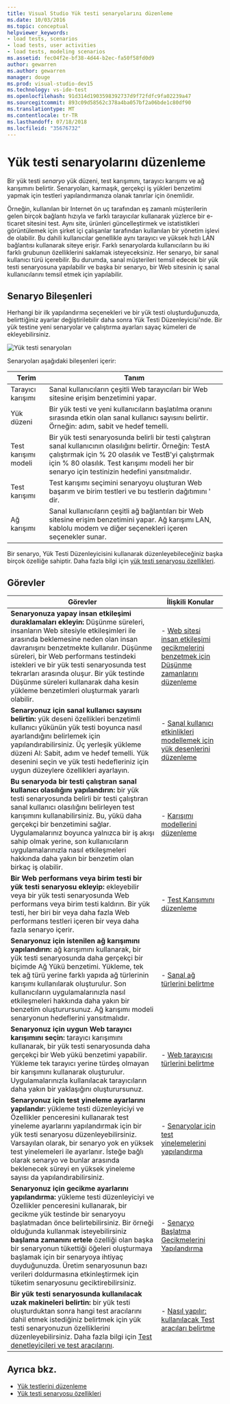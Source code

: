 ```yaml
---
title: Visual Studio Yük testi senaryolarını düzenleme
ms.date: 10/03/2016
ms.topic: conceptual
helpviewer_keywords:
- load tests, scenarios
- load tests, user activities
- load tests, modeling scenarios
ms.assetid: fec04f2e-bf38-4d44-b2ec-fa50f58fd0d9
author: gewarren
ms.author: gewarren
manager: douge
ms.prod: visual-studio-dev15
ms.technology: vs-ide-test
ms.openlocfilehash: 91d314d1903598392737d9f72fdfc9fa02239a47
ms.sourcegitcommit: 893c09d58562c378a4ba057bf2a06bde1c80df90
ms.translationtype: MT
ms.contentlocale: tr-TR
ms.lasthandoff: 07/18/2018
ms.locfileid: "35676732"
---
```

# <a name="edit-load-test-scenarios"></a>Yük testi senaryolarını düzenleme

Bir yük testi *senaryo* yük düzeni, test karışımını, tarayıcı karışımı ve ağ karışımını belirtir. Senaryoları, karmaşık, gerçekçi iş yükleri benzetimi yapmak için testleri yapılandırmanıza olanak tanırlar için önemlidir.

Örneğin, kullanılan bir Internet ön uç tarafından eş zamanlı müşterilerin gelen birçok bağlantı hızıyla ve farklı tarayıcılar kullanarak yüzlerce bir e-ticaret sitesini test. Aynı site, ürünleri güncelleştirmek ve istatistikleri görüntülemek için şirket içi çalışanlar tarafından kullanılan bir yönetim işlevi de olabilir. Bu dahili kullanıcılar genellikle aynı tarayıcı ve yüksek hızlı LAN bağlantısı kullanarak siteye erişir. Farklı senaryolarda kullanıcıların bu iki farklı grubunun özelliklerini saklamak isteyeceksiniz. Her senaryo, bir sanal kullanıcı türü içerebilir. Bu durumda, sanal müşterileri temsil edecek bir yük testi senaryosuna yapılabilir ve başka bir senaryo, bir Web sitesinin iç sanal kullanıcılarını temsil etmek için yapılabilir.

## <a name="scenario-components"></a>Senaryo Bileşenleri

Herhangi bir ilk yapılandırma seçenekleri ve bir yük testi oluşturduğunuzda, belirttiğiniz ayarlar değiştirilebilir daha sonra Yük Testi Düzenleyicisi'nde. Bir yük testine yeni senaryolar ve çalıştırma ayarları sayaç kümeleri de ekleyebilirsiniz.

![Yük testi senaryoları](../test/media/loadtesteditinscenarios.png)

Senaryoları aşağıdaki bileşenleri içerir:

|Terim|Tanım|
|-|-|
|Tarayıcı karışımı|Sanal kullanıcıların çeşitli Web tarayıcıları bir Web sitesine erişim benzetimini yapar.|
|Yük düzeni|Bir yük testi ve yeni kullanıcıların başlatılma oranını sırasında etkin olan sanal kullanıcı sayısını belirtir. Örneğin: adım, sabit ve hedef temelli.|
|Test karışımı modeli|Bir yük testi senaryosunda belirli bir testi çalıştıran sanal kullanıcının olasılığını belirtir. Örneğin: TestA çalıştırmak için % 20 olasılık ve TestB'yi çalıştırmak için % 80 olasılık. Test karışımı modeli her bir senaryo için testinizin hedefini yansıtmalıdır.|
|Test karışımı|Test karışımı seçimini senaryoyu oluşturan Web başarım ve birim testleri ve bu testlerin dağıtımını ' dir.|
|Ağ karışımı|Sanal kullanıcıların çeşitli ağ bağlantıları bir Web sitesine erişim benzetimini yapar. Ağ karışımı LAN, kablolu modem ve diğer seçenekleri içeren seçenekler sunar.|

Bir senaryo, Yük Testi Düzenleyicisini kullanarak düzenleyebileceğiniz başka birçok özelliğe sahiptir. Daha fazla bilgi için [yük testi senaryosu özellikleri](../test/load-test-scenario-properties.md).

## <a name="tasks"></a>Görevler

|Görevler|İlişkili Konular|
|-----------|-----------------------|
|**Senaryonuza yapay insan etkileşimi duraklamaları ekleyin:** Düşünme süreleri, insanların Web sitesiyle etkileşimleri ile arasında beklemesine neden olan insan davranışını benzetmekte kullanılır. Düşünme süreleri, bir Web performans testindeki istekleri ve bir yük testi senaryosunda test tekrarları arasında oluşur. Bir yük testinde Düşünme süreleri kullanarak daha kesin yükleme benzetimleri oluşturmak yararlı olabilir.|-   [Web sitesi insan etkileşimi gecikmelerini benzetmek için Düşünme zamanlarını düzenleme](../test/edit-think-times-in-load-test-scenarios.md)|
|**Senaryonuz için sanal kullanıcı sayısını belirtin:** yük deseni özellikleri benzetimli kullanıcı yükünün yük testi boyunca nasıl ayarlandığını belirlemek için yapılandırabilirsiniz. Üç yerleşik yükleme düzeni Al: Sabit, adım ve hedef temelli. Yük desenini seçin ve yük testi hedefleriniz için uygun düzeylere özellikleri ayarlayın.|-   [Sanal kullanıcı etkinlikleri modellemek için yük desenlerini düzenleme](../test/edit-load-patterns-to-model-virtual-user-activities.md)|
|**Bu senaryoda bir testi çalıştıran sanal kullanıcı olasılığını yapılandırın:** bir yük testi senaryosunda belirli bir testi çalıştıran sanal kullanıcı olasılığını belirleyen test karışımını kullanabilirsiniz. Bu, yükü daha gerçekçi bir benzetimini sağlar. Uygulamalarınız boyunca yalnızca bir iş akışı sahip olmak yerine, son kullanıcıların uygulamalarınızla nasıl etkileşmeleri hakkında daha yakın bir benzetim olan birkaç iş olabilir.|-   [Karışımı modellerini düzenleme](../test/edit-test-mix-models-to-specify-the-probability-of-a-virtual-user-running-a-test.md)|
|**Bir Web performans veya birim testi bir yük testi senaryosu ekleyip:** ekleyebilir veya bir yük testi senaryosunda Web performans veya birim testi kaldırın. Bir yük testi, her biri bir veya daha fazla Web performans testleri içeren bir veya daha fazla senaryo içerir.|-   [Test Karışımını düzenleme](../test/edit-the-test-mix-to-specify-which-web-browsers-types-in-a-load-test-scenario.md)|
|**Senaryonuz için istenilen ağ karışımını yapılandırın:** ağ karışımını kullanarak, bir yük testi senaryosunda daha gerçekçi bir biçimde Ağ Yükü benzetimi. Yükleme, tek tek ağ türü yerine farklı yapıda ağ türlerinin karışımı kullanılarak oluşturulur. Son kullanıcıların uygulamalarınızla nasıl etkileşmeleri hakkında daha yakın bir benzetim oluşturursunuz. Ağ karışımı modeli senaryonun hedeflerini yansıtmalıdır.|-   [Sanal ağ türlerini belirtme](../test/specify-virtual-network-types-in-a-load-test-scenario.md)|
|**Senaryonuz için uygun Web tarayıcı karışımını seçin:** tarayıcı karışımını kullanarak, bir yük testi senaryosunda daha gerçekçi bir Web yükü benzetimi yapabilir. Yükleme tek tarayıcı yerine türdeş olmayan bir karışımını kullanarak oluşturulur. Uygulamalarınızla kullanılacak tarayıcıların daha yakın bir yaklaşığını oluşturursunuz.|-   [Web tarayıcısı türlerini belirtme](../test/edit-the-test-mix-to-specify-which-web-browsers-types-in-a-load-test-scenario.md)|
|**Senaryonuz için test yineleme ayarlarını yapılandır:** yükleme testi düzenleyiciyi ve Özellikler penceresini kullanarak test yineleme ayarlarını yapılandırmak için bir yük testi senaryosu düzenleyebilirsiniz. Varsayılan olarak, bir senaryo yok en yüksek test yinelemeleri ile ayarlanır. İsteğe bağlı olarak senaryo ve bunlar arasında beklenecek süreyi en yüksek yineleme sayısı da yapılandırabilirsiniz.|-   [Senaryolar için test yinelemelerini yapılandırma](../test/configure-test-iterations-in-a-load-test-scenario.md)|
|**Senaryonuz için gecikme ayarlarını yapılandırma:** yükleme testi düzenleyiciyi ve Özellikler penceresini kullanarak, bir gecikme yük testinde bir senaryoyu başlatmadan önce belirtebilirsiniz. Bir örneği olduğunda kullanmak isteyebilirsiniz **başlama zamanını ertele** özelliği olan başka bir senaryonun tükettiği öğeleri oluşturmaya başlamak için bir senaryoya ihtiyaç duyduğunuzda. Üretim senaryosunun bazı verileri doldurmasına etkinleştirmek için tüketim senaryosunu geciktirebilirsiniz.|-   [Senaryo Başlatma Gecikmelerini Yapılandırma](../test/configure-scenario-start-delays.md)|
|**Bir yük testi senaryosunda kullanılacak uzak makineleri belirtin:** bir yük testi oluşturduktan sonra hangi test aracılarını dahil etmek istediğiniz belirtmek için yük testi senaryonuzun özelliklerini düzenleyebilirsiniz. Daha fazla bilgi için [Test denetleyicileri ve test aracılarını](configure-test-agents-and-controllers-for-load-tests.md).|-   [Nasıl yapılır: kullanılacak Test aracıları belirtme](../test/how-to-specify-test-agents-to-use-in-load-test-scenarios.md)|

## <a name="see-also"></a>Ayrıca bkz.

- [Yük testlerini düzenleme](../test/edit-load-tests.md)
- [Yük testi senaryosu özellikleri](../test/load-test-scenario-properties.md)